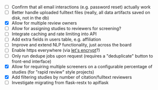 - [ ] Confirm that all email interactions (e.g. password reset) actually work
- [ ] Better handle uploaded fulltext files (really, all data artifacts saved on disk, not in the db)
- [x] Allow for multiple review owners
- [ ] Allow for assigning studies to reviewers for screening?
- [ ] Integrate caching and rate limiting into API
- [ ] Add extra fields in users table, e.g. affiliation
- [ ] Improve and extend NLP functionality, just across the board
- [ ] Enable https everywhere (via [let's encrypt](https://letsencrypt.org/)?)
- [ ] Only run dedupe jobs upon request (requires a "deduplicate" button to front-end interface)
- [x] Allow for requiring multiple screeners on a configurable percentage of studies (for "rapid review" style projects)
- [x] Add filtering studies by number of citation/fulltext reviewers
- [ ] Investigate migrating from flask-restx to apiflask
